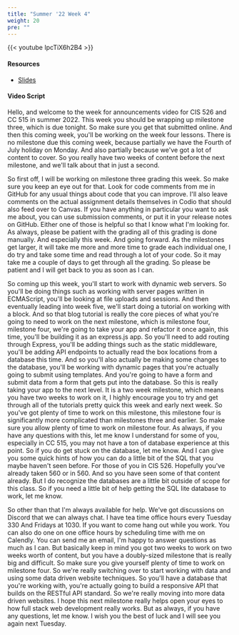 ```yaml
---
title: "Summer '22 Week 4"
weight: 20
pre: ""
---
```


{{< youtube IpcTiX6h2B4 >}}

#### Resources

* <a href="slides" target="_blank">Slides</a>

#### Video Script

Hello, and welcome to the week for announcements video for CIS 526 and CC 515 in summer 2022. This week you should be wrapping up milestone three, which is due tonight. So make sure you get that submitted online. And then this coming week, you'll be working on the week four lessons. There is no milestone due this coming week, because partially we have the Fourth of July holiday on Monday. And also partially because we've got a lot of content to cover. So you really have two weeks of content before the next milestone, and we'll talk about that in just a second. 

So first off, I will be working on milestone three grading this week. So make sure you keep an eye out for that. Look for code comments from me in GitHub for any usual things about code that you can improve. I'll also leave comments on the actual assignment details themselves in Codio that should also feed over to Canvas. If you have anything in particular you want to ask me about, you can use submission comments, or put it in your release notes on GitHub. Either one of those is helpful so that I know what I'm looking for. As always, please be patient with the grading all of this grading is done manually. And especially this week. And going forward. As the milestones get larger, it will take me more and more time to grade each individual one, I do try and take some time and read through a lot of your code. So it may take me a couple of days to get through all the grading. So please be patient and I will get back to you as soon as I can. 

So coming up this week, you'll start to work with dynamic web servers. So you'll be doing things such as working with server pages written in ECMAScript, you'll be looking at file uploads and sessions. And then eventually leading into week five, we'll start doing a tutorial on working with a block. And so that blog tutorial is really the core pieces of what you're going to need to work on the next milestone, which is milestone four, milestone four, we're going to take your app and refactor it once again, this time, you'll be building it as an express.js app. So you'll need to add routing through Express, you'll be adding things such as the static middleware, you'll be adding API endpoints to actually read the box locations from a database this time. And so you'll also actually be making some changes to the database, you'll be working with dynamic pages that you're actually going to submit using templates. And you're going to have a form and submit data from a form that gets put into the database. So this is really taking your app to the next level. It is a two week milestone, which means you have two weeks to work on it, I highly encourage you to try and get through all of the tutorials pretty quick this week and early next week. So you've got plenty of time to work on this milestone, this milestone four is significantly more complicated than milestones three and earlier. So make sure you allow plenty of time to work on milestone four. As always, if you have any questions with this, let me know I understand for some of you, especially in CC 515, you may not have a ton of database experience at this point. So if you do get stuck on the database, let me know. And I can give you some quick hints of how you can do a little bit of the SQL that you maybe haven't seen before. For those of you in CIS 526. Hopefully you've already taken 560 or in 560. And so you have seen some of that content already. But I do recognize the databases are a little bit outside of scope for this class. So if you need a little bit of help getting the SQL lite database to work, let me know. 

So other than that I'm always available for help. We've got discussions on Discord that we can always chat. I have tea time office hours every Tuesday 330 And Fridays at 1030. If you want to come hang out while you work. You can also do one on one office hours by scheduling time with me on Calendly. You can send me an email, I'm happy to answer questions as much as I can. But basically keep in mind you got two weeks to work on two weeks worth of content, but you have a doubly-sized milestone that is really big and difficult. So make sure you give yourself plenty of time to work on milestone four. So we're really switching over to start working with data and using some data driven website techniques. So you'll have a database that you're working with, you're actually going to build a responsive API that builds on the RESTful API standard. So we're really moving into more data driven websites. I hope this next milestone really helps open your eyes to how full stack web development really works. But as always, if you have any questions, let me know. I wish you the best of luck and I will see you again next Tuesday. 

